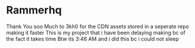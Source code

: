 # Rammerhq
Thank You soo Much to 3kh0 for the CDN assets stored in a seperate repo making it faster
This is my project that i have been delaying making bc of the fact it takes time Btw its 3:46 AM and i did this bc i could not sleep
